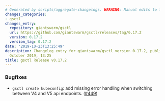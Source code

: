```yaml
---
# Generated by scripts/aggregate-changelogs. WARNING: Manual edits to this files will be overwritten.
changes_categories:
- gsctl
changes_entry:
  repository: giantswarm/gsctl
  url: https://github.com/giantswarm/gsctl/releases/tag/0.17.2
  version: 0.17.2
  version_tag: 0.17.2
date: '2019-10-23T13:25:49'
description: Changelog entry for giantswarm/gsctl version 0.17.2, published on 23
  October 2019, 13:25
title: gsctl Release v0.17.2
---
```


### Bugfixes

- `gsctl create kubeconfig`: add missing error handling when switching between V4 and V5 api endpoints. ([#449](https://github.com/giantswarm/gsctl/pull/449))



